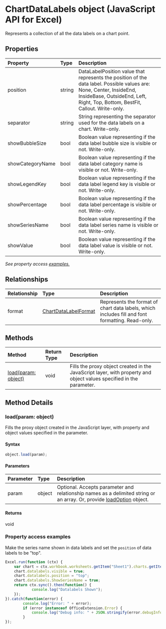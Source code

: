 # ChartDataLabels object (JavaScript API for Excel)

Represents a collection of all the data labels on a chart point.

## Properties

| Property	   | Type	|Description
|:---------------|:--------|:----------|
|position|string|DataLabelPosition value that represents the position of the data label. Possible values are: None, Center, InsideEnd, InsideBase, OutsideEnd, Left, Right, Top, Bottom, BestFit, Callout. Write-only.|
|separator|string|String representing the separator used for the data labels on a chart. Write-only.|
|showBubbleSize|bool|Boolean value representing if the data label bubble size is visible or not. Write-only.|
|showCategoryName|bool|Boolean value representing if the data label category name is visible or not. Write-only.|
|showLegendKey|bool|Boolean value representing if the data label legend key is visible or not. Write-only.|
|showPercentage|bool|Boolean value representing if the data label percentage is visible or not. Write-only.|
|showSeriesName|bool|Boolean value representing if the data label series name is visible or not. Write-only.|
|showValue|bool|Boolean value representing if the data label value is visible or not. Write-only.|

_See property access [examples.](#property-access-examples)_

## Relationships
| Relationship | Type	|Description|
|:---------------|:--------|:----------|
|format|[ChartDataLabelFormat](chartdatalabelformat.md)|Represents the format of chart data labels, which includes fill and font formatting. Read-only.|

## Methods

| Method		   | Return Type	|Description|
|:---------------|:--------|:----------|
|[load(param: object)](#loadparam-object)|void|Fills the proxy object created in the JavaScript layer, with property and object values specified in the parameter.|

## Method Details


### load(param: object)
Fills the proxy object created in the JavaScript layer, with property and object values specified in the parameter.

#### Syntax
```js
object.load(param);
```

#### Parameters
| Parameter	   | Type	|Description|
|:---------------|:--------|:----------|
|param|object|Optional. Accepts parameter and relationship names as a delimited string or an array. Or, provide [loadOption](loadoption.md) object.|

#### Returns
void
### Property access examples

Make the series name shown in data labels and set the `position` of data labels to be "top".

```js
Excel.run(function (ctx) { 
	var chart = ctx.workbook.worksheets.getItem("Sheet1").charts.getItem("Chart1");	
	chart.datalabels.visible = true;
	chart.datalabels.position = "top";
	chart.datalabels.ShowSeriesName = true;
	return ctx.sync().then(function() {
			console.log("Datalabels Shown");
	});
}).catch(function(error) {
		console.log("Error: " + error);
		if (error instanceof OfficeExtension.Error) {
			console.log("Debug info: " + JSON.stringify(error.debugInfo));
		}
});
```
